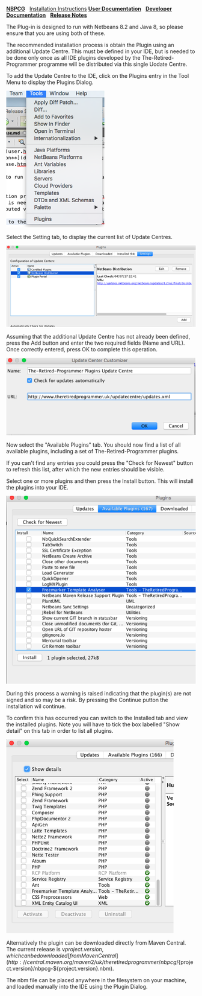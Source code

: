 [**NBPCG**](index.md)&nbsp;&nbsp;
[Installation Instructions](install.html)
[**User Documentation**](user.html)&nbsp;&nbsp;
[**Developer Documentation**](developer.html)&nbsp;&nbsp;
[**Release Notes**](release.html)

The Plug-in is designed to run with Netbeans 8.2 and Java 8, so please ensure that you are using both of these.
           
The recommended installation process is obtain the Plugin using an additional Update Centre.  This must be
defined in your IDE, but is needed to be done only once as all IDE plugins developed by the The-Retired-Programmer
programme will be distributed via this single Uodate Centre.

To add the Update Centre to the IDE, click on the  Plugins entry in the Tool Menu to display the Plugins Dialog.

![Plugin Menu](resources/pluginmenu.png)

Select the Setting tab, to display the current list of Update Centres.

![Plugin Dialog - Settings Tab](resources/plugindialogsettings.png)

Assuming that the additional
Update Centre has not already been defined, press the Add button and enter the two required fields (Name and URL).
Once correctly entered, press OK to complete this operation.

![Add Update Centre](resources/addupdatecentre.png)

Now select the "Available Plugins" tab.  You should now find a list of all available plugins, including a set of
The-Retired-Programmer plugins.  

If you can't find any entries you could press the "Check for Newest" button to refresh this list, after which the new 
entries should be visible.

Select one or more plugins and then press the Install button.  This will install the plugins into your IDE.

![Plugin Dialog - Available Tab](resources/plugindialogavailable.png)

During this process a warning is raised indicating that the plugin(s) are not signed and so may be a risk.
By pressing the Continue putton the installation wil continue.

To confirm this has occurred you can switch to the Installed tab and view the installed plugins.  Note you will have to tick
the box labelled "Show detail" on this tab in order to list all plugins.

![Plugin Dialog - Installed Tab](resources/plugindialoginstalled.png)

Alternatively the plugin can be downloaded directly from Maven Central.  The current release is v${project.version}, which can be downloaded
[from Maven Central](http://central.maven.org/maven2/uk/theretiredprogrammer/nbpcg/${project.version}/nbpcg-${project.version}.nbm).

The nbm file can be placed anywhere in the filesystem on your machine, and loaded manually into the IDE using the
Plugin Dialog.

